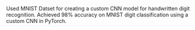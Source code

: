 Used MNIST Datset for creating a custom CNN model for handwritten digit recognition.
Achieved 98% accuracy on MNIST digit classification using a custom CNN in PyTorch.
